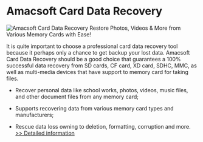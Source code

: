 # Amacsoft Card Data Recovery
![Amacsoft Card Data Recovery](https://mycommerce.akamaized.net/api/pimages/P300924602/BIG/300924602.JPG)
Restore Photos, Videos & More from Various Memory Cards with Ease!

It is quite important to choose a professional card data recovery tool because it perhaps only a chance to get backup your lost data. Amacsoft Card Data Recovery should be a good choice that guarantees a 100% successful data recovery from SD cards, CF card, XD card, SDHC, MMC, as well as multi-media devices that have support to memory card for taking files.

* Recover personal data like school works, photos, videos, music files, and other document files from any memory card;

* Supports recovering data from various memory card types and manufacturers;

* Rescue data loss owning to deletion, formatting, corruption and more.
[>> Detailed information](https://secure.shareit.com/shareit/product.html?productid=300924602&affiliateid=200057808)